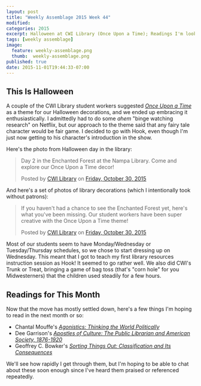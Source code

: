 ```yaml
---
layout: post
title: "Weekly Assemblage 2015 Week 44"
modified:
categories: 2015
excerpt: Halloween at CWI Library (Once Upon a Time); Readings I'm looking forward to; Taught my first library resources session.  
tags: [weekly assemblage]
image:
  feature: weekly-assemblage.png
  thumb:  weekly-assemblage.png
published: true
date: 2015-11-01T19:44:33-07:00
---
```

## This Is Halloween 

A couple of the CWI Library student workers suggested [*Once Upon a Time*](https://en.wikipedia.org/wiki/Once_Upon_a_Time_(TV_series)) as a theme for our Halloween decorations, and we ended up embracing it enthusiastically.  I admittedly had to do some *ahem* "binge watching research" on Netflix, but our approach to the theme said that any fairy tale character would be fair game. I decided to go with Hook, even though I'm just now getting to his character's introduction in the show. 

Here's the photo from Halloween day in the library: 
<div id="fb-root"></div><script>(function(d, s, id) {  var js, fjs = d.getElementsByTagName(s)[0];  if (d.getElementById(id)) return;  js = d.createElement(s); js.id = id;  js.src = "//connect.facebook.net/en_US/sdk.js#xfbml=1&version=v2.3";  fjs.parentNode.insertBefore(js, fjs);}(document, 'script', 'facebook-jssdk'));</script><div class="fb-post" data-href="https://www.facebook.com/CWILibrary/posts/919061274843143:0" data-width="500"><div class="fb-xfbml-parse-ignore"><blockquote cite="https://www.facebook.com/CWILibrary/photos/a.173016252780986.43002.154768854605726/919061274843143/?type=3"><p>Day 2 in the Enchanted Forest at the Nampa Library. Come and explore our Once Upon a Time decor!</p>Posted by <a href="https://www.facebook.com/CWILibrary/">CWI Library</a> on&nbsp;<a href="https://www.facebook.com/CWILibrary/photos/a.173016252780986.43002.154768854605726/919061274843143/?type=3">Friday, October 30, 2015</a></blockquote></div></div> 

And here's a set of photos of library decorations (which I intentionally took without patrons): 
<div id="fb-root"></div><script>(function(d, s, id) {  var js, fjs = d.getElementsByTagName(s)[0];  if (d.getElementById(id)) return;  js = d.createElement(s); js.id = id;  js.src = "//connect.facebook.net/en_US/sdk.js#xfbml=1&version=v2.3";  fjs.parentNode.insertBefore(js, fjs);}(document, 'script', 'facebook-jssdk'));</script><div class="fb-post" data-href="https://www.facebook.com/CWILibrary/posts/919142651501672" data-width="500"><div class="fb-xfbml-parse-ignore"><blockquote cite="https://www.facebook.com/CWILibrary/posts/919142651501672"><p>If you haven&#039;t had a chance to see the Enchanted Forest yet, here&#039;s what you&#039;ve been missing. Our student workers have been super creative with the Once Upon a Time theme!</p>Posted by <a href="https://www.facebook.com/CWILibrary/">CWI Library</a> on&nbsp;<a href="https://www.facebook.com/CWILibrary/posts/919142651501672">Friday, October 30, 2015</a></blockquote></div></div>  

Most of our students seem to have Monday/Wednesday or Tuesday/Thursday schedules, so we chose to start dressing up on Wednesday. This meant that I got to teach my first library resources instruction session as Hook! It seemed to go rather well. We also did CWI's Trunk or Treat, bringing a game of bag toss (that's "corn hole" for you Midwesterners) that the children used steadily for a few hours.   

## Readings for This Month  

Now that the move has mostly settled down, here's a few things I'm hoping to read in the next month or so:  

- Chantal Mouffe's [*Agonistics: Thinking the World Politically*](http://www.worldcat.org/title/agonistics-thinking-the-world-politically/oclc/813931637)  
- Dee Garrison's [*Apostles of Culture: The Public Librarian and American Society, 1876-1920*](http://www.worldcat.org/title/apostles-of-culture-the-public-librarian-and-american-society-1876-1920/oclc/4529934)  
- Geoffrey C. Bowker's [*Sorting Things Out: Classification and Its Consequences*](http://www.worldcat.org/title/sorting-things-out-classification-and-its-consequences/oclc/878583923)  

We'll see how rapidly I get through them, but I'm hoping to be able to chat about these soon enough since I've heard them praised or referenced repeatedly.   
